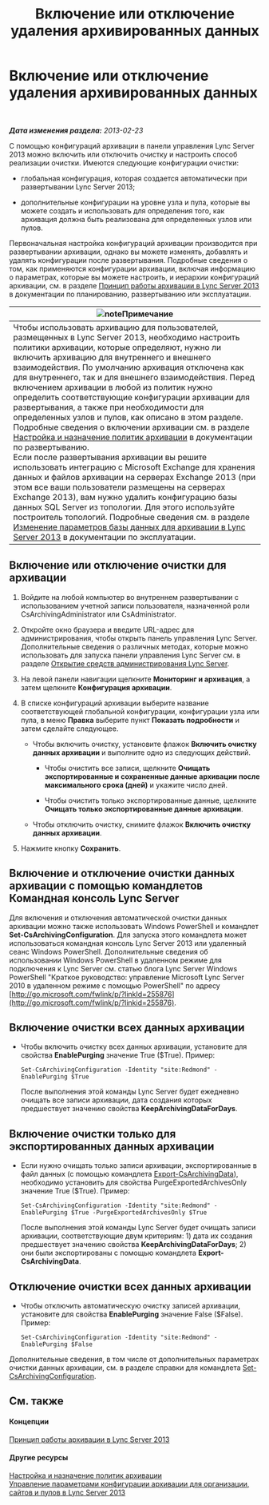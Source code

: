 ﻿---
title: Включение или отключение удаления архивированных данных
TOCTitle: Включение или отключение удаления архивированных данных
ms:assetid: 28cef09f-0970-4fc3-8315-f26689e3e187
ms:mtpsurl: https://technet.microsoft.com/ru-ru/library/Gg520968(v=OCS.15)
ms:contentKeyID: 49309253
ms.date: 05/19/2016
mtps_version: v=OCS.15
ms.translationtype: HT
---

# Включение или отключение удаления архивированных данных

 

_**Дата изменения раздела:** 2013-02-23_

С помощью конфигураций архивации в панели управления Lync Server 2013 можно включить или отключить очистку и настроить способ реализации очистки. Имеются следующие конфигурации очистки:

  - глобальная конфигурация, которая создается автоматически при развертывании Lync Server 2013;

  - дополнительные конфигурации на уровне узла и пула, которые вы можете создать и использовать для определения того, как архивация должна быть реализована для определенных узлов или пулов.

Первоначальная настройка конфигураций архивации производится при развертывании архивации, однако вы можете изменять, добавлять и удалять конфигурации после развертывания. Подробные сведения о том, как применяются конфигурации архивации, включая информацию о параметрах, которые вы можете настроить, и иерархии конфигураций архивации, см. в разделе [Принцип работы архивации в Lync Server 2013](lync-server-2013-how-archiving-works.md) в документации по планированию, развертыванию или эксплуатации.

<table>
<thead>
<tr class="header">
<th><img src="images/Gg398412.note(OCS.15).gif" title="note" alt="note" />Примечание</th>
</tr>
</thead>
<tbody>
<tr class="odd">
<td>Чтобы использовать архивацию для пользователей, размещенных в Lync Server 2013, необходимо настроить политики архивации, которые определяют, нужно ли включить архивацию для внутреннего и внешнего взаимодействия. По умолчанию архивация отключена как для внутреннего, так и для внешнего взаимодействия. Перед включением архивации в любой из политик нужно определить соответствующие конфигурации архивации для развертывания, а также при необходимости для определенных узлов и пулов, как описано в этом разделе. Подробные сведения о включении архивации см. в разделе <a href="lync-server-2013-configuring-and-assigning-archiving-policies.md">Настройка и назначение политик архивации</a> в документации по развертыванию.<br />
Если после развертывания архивации вы решите использовать интеграцию с Microsoft Exchange для хранения данных и файлов архивации на серверах Exchange 2013 (при этом все ваши пользователи размещены на серверах Exchange 2013), вам нужно удалить конфигурацию базы данных SQL Server из топологии. Для этого используйте построитель топологий. Подробные сведения см. в разделе <a href="lync-server-2013-changing-archiving-database-options.md">Изменение параметров базы данных для архивации в Lync Server 2013</a> в документации по эксплуатации.</td>
</tr>
</tbody>
</table>


## Включение или отключение очистки для архивации

1.  Войдите на любой компьютер во внутреннем развертывании с использованием учетной записи пользователя, назначенной роли CsArchivingAdministrator или CsAdministrator.

2.  Откройте окно браузера и введите URL-адрес для администрирования, чтобы открыть панель управления Lync Server. Дополнительные сведения о различных методах, которые можно использовать для запуска панели управления Lync Server см. в разделе [Открытие средств администрирования Lync Server](lync-server-2013-open-lync-server-administrative-tools.md).

3.  На левой панели навигации щелкните **Мониторинг и архивация**, а затем щелкните **Конфигурация архивации**.

4.  В списке конфигураций архивации выберите название соответствующей глобальной конфигурации, конфигурации узла или пула, в меню **Правка** выберите пункт **Показать подробности** и затем сделайте следующее.
    
      - Чтобы включить очистку, установите флажок **Включить очистку данных архивации** и выполните одно из следующих действий.
        
          - Чтобы очистить все записи, щелкните **Очищать экспортированные и сохраненные данные архивации после максимального срока (дней)** и укажите число дней.
        
          - Чтобы очистить только экспортированные данные, щелкните **Очищать только экспортированные данные архивации**.
    
      - Чтобы отключить очистку, снимите флажок **Включить очистку данных архивации**.

5.  Нажмите кнопку **Сохранить**.

## Включение и отключение очистки данных архивации с помощью командлетов Командная консоль Lync Server

Для включения и отключения автоматической очистки данных архивации можно также использовать Windows PowerShell и командлет **Set-CsArchivingConfiguration**. Для запуска этого командлета может использоваться командная консоль Lync Server 2013 или удаленный сеанс Windows PowerShell. Дополнительные сведения об использовании Windows PowerShell в удаленном режиме для подключения к Lync Server см. статью блога Lync Server Windows PowerShell "Краткое руководство: управление Microsoft Lync Server 2010 в удаленном режиме с помощью PowerShell" по адресу [http://go.microsoft.com/fwlink/p/?linkId=255876](http://go.microsoft.com/fwlink/p/?linkid=255876).

## Включение очистки всех данных архивации

  - Чтобы включить очистку всех данных архивации, установите для свойства **EnablePurging** значение True ($True). Пример:
    
        Set-CsArchivingConfiguration -Identity "site:Redmond" -EnablePurging $True
    
    После выполнения этой команды Lync Server будет ежедневно очищать все записи архивации, дата создания которых предшествует значению свойства **KeepArchivingDataForDays**.

## Включение очистки только для экспортированных данных архивации

  - Если нужно очищать только записи архивации, экспортированные в файл данных (с помощью командлета [Export-CsArchivingData](https://docs.microsoft.com/en-us/powershell/module/skype/Export-CsArchivingData)), необходимо установить для свойства PurgeExportedArchivesOnly значение True ($True). Пример:
    
        Set-CsArchivingConfiguration -Identity "site:Redmond" -EnablePurging $True -PurgeExportedArchivesOnly $True
    
    После выполнения этой команды Lync Server будет очищать записи архивации, соответствующие двум критериям: 1) дата их создания предшествует значению свойства **KeepArchivingDataForDays**; 2) они были экспортированы с помощью командлета **Export-CsArchivingData**.

## Отключение очистки всех данных архивации

  - Чтобы отключить автоматическую очистку записей архивации, установите для свойства **EnablePurging** значение False ($False). Пример:
    
        Set-CsArchivingConfiguration -Identity "site:Redmond" -EnablePurging $False

Дополнительные сведения, в том числе от дополнительных параметрах очистки данных архивации, см. в разделе справки для командлета [Set-CsArchivingConfiguration](https://docs.microsoft.com/en-us/powershell/module/skype/Set-CsArchivingConfiguration).

## См. также

#### Концепции

[Принцип работы архивации в Lync Server 2013](lync-server-2013-how-archiving-works.md)  

#### Другие ресурсы

[Настройка и назначение политик архивации](lync-server-2013-configuring-and-assigning-archiving-policies.md)  
[Управление параметрами конфигурации архивации для организации, сайтов и пулов в Lync Server 2013](lync-server-2013-managing-archiving-configuration-options-for-your-organization-sites-and-pools.md)

